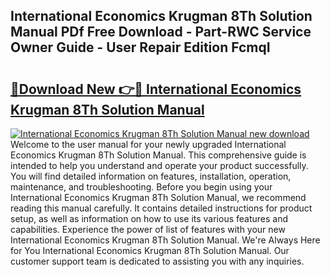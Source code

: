 ## International Economics Krugman 8Th Solution Manual PDf Free Download - Part-RWC Service Owner Guide - User Repair Edition FcmqI

# <h2><a href="http://bc58830.oget.top/?id=International+Economics+Krugman+8Th+Solution+Manual">🔗Download New 👉🔴 International Economics Krugman 8Th Solution Manual</a></h2>

[![International Economics Krugman 8Th Solution Manual new download](https://i.imgur.com/5g1atiW.png)](http://bc58830.oget.top/?id=International+Economics+Krugman+8Th+Solution+Manual)
Welcome to the user manual for your newly upgraded International Economics Krugman 8Th Solution Manual. This comprehensive guide is intended to help you understand and operate your product successfully. You will find detailed information on features, installation, operation, maintenance, and troubleshooting. Before you begin using your International Economics Krugman 8Th Solution Manual, we recommend reading this manual carefully. It contains detailed instructions for product setup, as well as information on how to use its various features and capabilities. Experience the power of list of features with your new International Economics Krugman 8Th Solution Manual. We're Always Here for You International Economics Krugman 8Th Solution Manual. Our customer support team is dedicated to assisting you with any inquiries.
